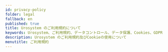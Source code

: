 ```yaml
---
id: privacy-policy
folder: legal
fallback: en
published: true
title: Urosystem のご利用規約について
keywords: Urosystem、ご利用規約、データコントロール、データ保護、Cookies、GDPR
description: Urosystem のご利用規約及びCookieの使用について
menutitle: ご利用規約
---
```


